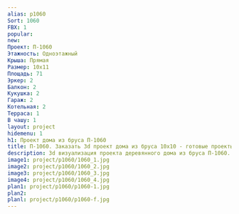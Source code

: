 ```yaml
---
alias: p1060
Sort: 1060
FBX: 1
popular: 
new: 
Проект: П-1060
Этажность: Одноэтажный
Крыша: Прямая
Размер: 10х11
Площадь: 71
Эркер: 2
Балкон: 2
Кукушка: 2
Гараж: 2
Котельная: 2
Терраса: 1
В чашу: 1
layout: project
hidemenu: 1
h1: Проект дома из бруса П-1060
title: П-1060. Заказать 3d проект дома из бруса 10х10 - готовые проекты
description: 3d визуализация проекта деревянного дома из бруса П-1060. Площадь 71 м2, размер 10х10. Вы можете внести любые изменения в проект.
image1: project/p1060/1060_1.jpg
image2: project/p1060/1060_2.jpg
image3: project/p1060/1060_3.jpg
image4: project/p1060/1060_4.jpg
plan1: project/p1060/p1060-1.jpg
plan2: 
planl: project/p1060/p1060-f.jpg
---
```


